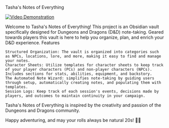 Tasha's Notes of Everything

[![Video Demonstration](https://img.youtube.com/vi/4pe6QYOFPL8/maxresdefault.jpg)](https://www.youtube.com/watch?v=4pe6QYOFPL8)

Welcome to Tasha's Notes of Everything! This project is an Obsidian vault specifically designed for Dungeons and Dragons (D&D) note-taking. Geared towards players this vault is here to help you organize, plan, and enrich your D&D experience.
Features

    Structured Organization: The vault is organized into categories such as NPCs, locations, lore, and more, making it easy to find and manage your notes.
    Character Sheets: Utilize templates for character sheets to keep track of your player characters (PCs) and non-player characters (NPCs). Includes sections for stats, abilities, equipment, and backstory.
    The Automated Note Wizard: simplifies note-taking by guiding users through setup, automatically creating notes, and populating them with templates.
    Session Logs: Keep track of each session's events, decisions made by players, and outcomes to maintain continuity in your campaign.

Tasha's Notes of Everything is inspired by the creativity and passion of the Dungeons and Dragons community.

Happy adventuring, and may your rolls always be natural 20s! 🎲✨
